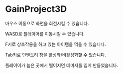 # GainProject3D
 마우스 이동으로 화면을 회전시킬 수 있습니다.
 
 WASD로 플레이어를 이동시킬 수 있습니다.
 
 F키로 상호작용을 하고 있는 아이템을 먹을 수 있습니다.
 
 Tab키로 인벤토리 창을 활성화/비활성화할 수 있습니다.

 플레이어가 높은 곳에서 떨어지면 데미지를 입게 만들었습니다.


